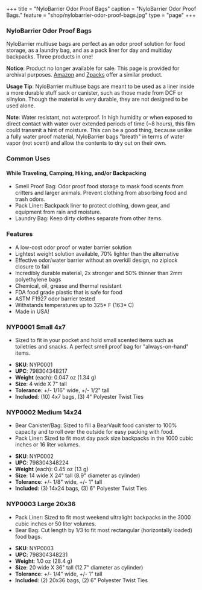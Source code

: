 +++
title = "NyloBarrier Odor Proof Bags"
caption = "NyloBarrier Odor Proof Bags."
feature = "shop/nylobarrier-odor-proof-bags.jpg"
type = "page"
+++

<h3>NyloBarrier Odor Proof Bags</h3>

<p>NyloBarrier multiuse bags are perfect as an odor proof solution for food storage, as a laundry bag, and as a pack liner for day and multiday backpacks. Three products in one!</p>

<div class="flex items-center justify-center font-content-sans rounded bg-orange-100 px-4 py-4" role="alert">
  <p class="text-orange-700"><strong>Notice</strong>: Product no longer available for sale. This page is provided for archival purposes. <a class="link" rel="nofollow" href="https://www.amazon.com/dp/B07BF2MQRB/?tag=ltrl-20">Amazon</a> and <a class="link" rel="nofollow" href="https://zpacks.com/products/nylopro-odor-barrier-bags?aff=37">Zpacks</a> offer a similar product.
</div>

<p><strong>Usage Tip</strong>: NyloBarrier multiuse bags are meant to be used as a liner inside a more durable stuff sack or canister, such as those made from DCF or silnylon. Though the material is very durable, they are not designed to be used alone.</p>

<p><strong>Note</strong>: Water resistant, not waterproof. In high humidity or when exposed to direct contact with water over extended periods of time (~8 hours), this film could transmit a hint of moisture. This can be a good thing, because unlike a fully water proof material, NyloBarrier bags "breath" in terms of water vapor (not scent) and allow the contents to dry out on their own.</p>

<h3>Common Uses</h3>

<h4>While Traveling, Camping, Hiking, and/or Backpacking</h4>

<ul>
  <li>Smell Proof Bag: Odor proof food storage to mask food scents from critters and larger animals. Prevent clothing from absorbing food and trash odors.</li>
  <li>Pack Liner: Backpack liner to protect clothing, down gear, and equipment from rain and moisture.</li>
  <li>Laundry Bag: Keep dirty clothes separate from other items.</li>
</ul>

<h3>Features</h3>

<ul>
  <li>A low-cost odor proof or water barrier solution</li>
  <li>Lightest weight solution available, 70% lighter than the alternative</li>
  <li>Effective odor/water barrier without an overkill design, no ziplock closure to fail</li>
  <li>Incredibly durable material, 2x stronger and 50% thinner than 2mm polyethylene bags</li>
  <li>Chemical, oil, grease and thermal resistant</li>
  <li>FDA food grade plastic that is safe for food</li>
  <li>ASTM F1927 odor barrier tested</li>
  <li>Withstands temperatures up to 325* F (163* C)</li>
  <li>Made in USA!</li>
</ul>

<h3>NYP0001 Small 4x7</h3>

<ul>
  <li>Sized to fit in your pocket and hold small scented items such as toiletries and snacks. A perfect smell proof bag for "always-on-hand" items.</li>
</ul>

<ul>
  <li><strong>SKU</strong>: NYP0001</li>
  <li><strong>UPC</strong>: 798304348217</li>
  <li><strong>Weight</strong> (each): 0.047 oz (1.34 g)</li>
  <li><strong>Size</strong>: 4 wide X 7" tall</li>
  <li><strong>Tolerance</strong>: +/- 1/16" wide, +/- 1/2" tall</li>
  <li><strong>Included</strong>: (10) 4x7 bags, (3) 4" Polyester Twist Ties</li>
</ul>

<h3>NYP0002 Medium 14x24</h3>

<ul>
  <li>Bear Canister/Bag: Sized to fill a BearVault food canister to 100% capacity and to roll over the outside for easy packing with food.</li>
  <li>Pack Liner: Sized to fit most day pack size backpacks in the 1000 cubic inches or 16 liter volumes.</li>
</ul>

<ul>
  <li><strong>SKU</strong>: NYP0002</li>
  <li><strong>UPC</strong>: 798304348224</li>
  <li><strong>Weight</strong> (each): 0.45 oz (13 g)</li>
  <li><strong>Size</strong>: 14 wide X 24" tall (8.9" diameter as cylinder)</li>
  <li><strong>Tolerance</strong>: +/- 1/8" wide, +/- 1" tall</li>
  <li><strong>Included</strong>: (3) 14x24 bags, (3) 6" Polyester Twist Ties</li>
</ul>

<h3>NYP0003 Large 20x36</h3>

<ul>
  <li>Pack Liner: Sized to fit most weekend ultralight backpacks in the 3000 cubic inches or 50 liter volumes.</li>
  <li>Bear Bag: Cut length by 1/3 to fit most rectangular (horizontally loaded) food bags.</li>
</ul>

<ul>
  <li><strong>SKU</strong>: NYP0003</li>
  <li><strong>UPC</strong>: 798304348231</li>
  <li><strong>Weight</strong>: 1.0 oz (28.4 g)</li>
  <li><strong>Size</strong>: 20 wide X 36" tall (12.7" diameter as cylinder)</li>
  <li><strong>Tolerance</strong>: +/- 1/4" wide, +/- 1" tall</li>
  <li><strong>Included</strong>: (2) 20x36 bags, (2) 6" Polyester Twist Ties</li>
</ul>
